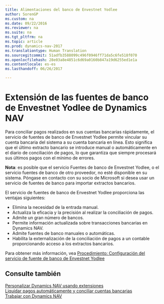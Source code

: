 ```yaml
---
title: Alimentaciones del banco de Envestnet Yodlee
author: SorenGP
ms.custom: na
ms.date: 09/22/2016
ms.reviewer: na
ms.suite: na
ms.tgt_pltfrm: na
ms.topic: article
ms.prod: dynamics-nav-2017
ms.translationtype: Human Translation
ms.sourcegitcommit: 51adfb3588099c496f0946ff71da5c6fe518f070
ms.openlocfilehash: 28e03a8e4851c6d69a0160b847a19d6255ed1e1a
ms.contentlocale: es-es
ms.lasthandoff: 06/26/2017

---
```


# <a name="the-envestnet-yodlee-bank-feeds-extension-to-dynamics-nav"></a>Extensión de las fuentes de banco de Envestnet Yodlee de Dynamics NAV
Para conciliar pagos realizados en sus cuentas bancarias rápidamente, el servicio de fuentes de banco de Envestnet Yodlee permite vincular su cuenta bancaria del sistema a su cuenta bancaria en línea. Esto significa que el último extracto bancario se introduce manual o automáticamente en el diario de conciliación de pagos, lo que garantiza que siempre procesará sus últimos pagos con el mínimo de errores.

**Nota**: es posible que el servicio Fuentes de banco de Envestnet Yodlee, o el servicio fuentes de banco de otro proveedor, no esté disponible en su sistema. Póngase en contacto con su socio de Microsoft si desea usar un servicio de fuentes de banco para importar extractos bancarios.

El servicio de fuentes de banco de Envestnet Yodlee proporciona las ventajas siguientes:

- Elimina la necesidad de la entrada manual.
- Actualiza la eficacia y la precisión al realizar la conciliación de pagos.
- Admite un gran número de bancos.
- Permite información actualizada sobre transacciones bancarias en Dynamics NAV.
- Admite fuentes de banco manuales o automáticas.
- Habilita la externalización de la conciliación de pagos a un contable proporcionando acceso a los extractos bancarios.

Para obtener más información, vea [Procedimiento: Configuración del servicio de fuente de banco de Envestnet Yodlee](bank-how-setup-bank-statement-service.md)

## <a name="see-also"></a>Consulte también  
[Personalizar Dynamics NAV usando extensiones](ui-extensions.md)    
[Liquidar pagos automáticamente y conciliar cuentas bancarias](receivables-apply-payments-auto-reconcile-bank-accounts.md)  
[Trabajar con Dynamics NAV](ui-work-product.md)

